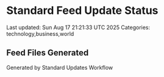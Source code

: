 # Standard Feed Update Status
Last updated: Sun Aug 17 21:21:33 UTC 2025
Categories: technology,business,world

## Feed Files Generated

Generated by Standard Updates Workflow
